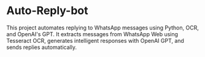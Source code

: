 # Auto-Reply-bot
This project automates replying to WhatsApp messages using Python, OCR, and OpenAI's GPT. It extracts messages from WhatsApp Web using Tesseract OCR, generates intelligent responses with OpenAI GPT, and sends replies automatically.
